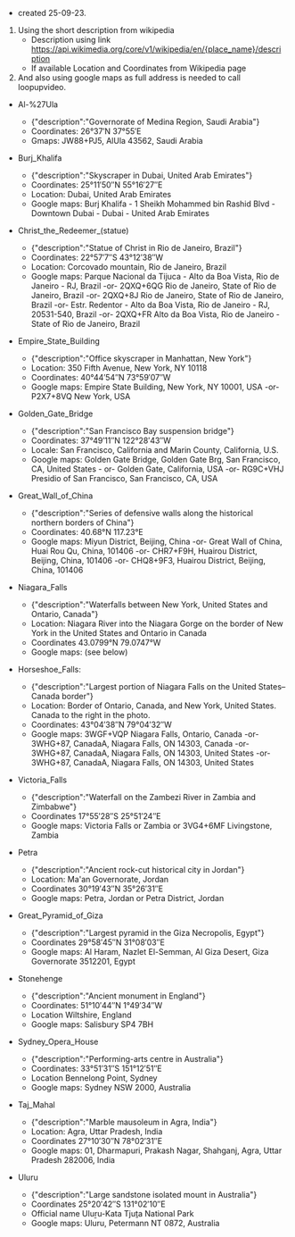 * created 25-09-23.
1. Using the short description from wikipedia
    - Description using link https://api.wikimedia.org/core/v1/wikipedia/en/{place_name}/description
    - If available Location and Coordinates from Wikipedia page
2. And also using google maps as full address is needed to call loopupvideo.

- Al-%27Ula
    - {"description":"Governorate of Medina Region, Saudi Arabia"}
    - Coordinates: 26°37′N 37°55′E
    - Gmaps: JW88+PJ5, AlUla 43562, Saudi Arabia

- Burj_Khalifa
    - {"description":"Skyscraper in Dubai, United Arab Emirates"}
    - Coordinates: 25°11′50″N 55°16′27″E
    - Location: Dubai, United Arab Emirates
    - Google maps: Burj Khalifa - 1 Sheikh Mohammed bin Rashid Blvd - Downtown Dubai - Dubai - United Arab Emirates

- Christ_the_Redeemer_(statue)
    - {"description":"Statue of Christ in Rio de Janeiro, Brazil"}
    - Coordinates: 22°57′7″S 43°12′38″W
    - Location: Corcovado mountain, Rio de Janeiro, Brazil
    - Google maps: Parque Nacional da Tijuca - Alto da Boa Vista, Rio de Janeiro - RJ, Brazil -or- 2QXQ+6QG Rio de Janeiro, State of Rio de Janeiro, Brazil -or- 2QXQ+8J Rio de Janeiro, State of Rio de Janeiro, Brazil -or- Estr. Redentor - Alto da Boa Vista, Rio de Janeiro - RJ, 20531-540, Brazil -or- 2QXQ+FR Alto da Boa Vista, Rio de Janeiro - State of Rio de Janeiro, Brazil

- Empire_State_Building
    - {"description":"Office skyscraper in Manhattan, New York"}
    - Location: 350 Fifth Avenue, New York, NY 10118
    - Coordinates: 40°44′54″N 73°59′07″W
    - Google maps: Empire State Building, New York, NY 10001, USA -or- P2X7+8VQ New York, USA

- Golden_Gate_Bridge
    - {"description":"San Francisco Bay suspension bridge"}
    - Coordinates: 37°49′11″N 122°28′43″W
    - Locale:	San Francisco, California and Marin County, California, U.S.
    - Google maps: Golden Gate Bridge, Golden Gate Brg, San Francisco, CA, United States - or- Golden Gate, California, USA -or- RG9C+VHJ Presidio of San Francisco, San Francisco, CA, USA

- Great_Wall_of_China
    - {"description":"Series of defensive walls along the historical northern borders of China"}
    - Coordinates: 40.68°N 117.23°E
    - Google maps: Miyun District, Beijing, China -or- Great Wall of China, Huai Rou Qu, China, 101406 -or- CHR7+F9H, Huairou District, Beijing, China, 101406 -or- CHQ8+9F3, Huairou District, Beijing, China, 101406

- Niagara_Falls
    - {"description":"Waterfalls between New York, United States and Ontario, Canada"}
    - Location: Niagara River into the Niagara Gorge on the border of New York in the United States and Ontario in Canada
    - Coordinates	43.0799°N 79.0747°W
    - Google maps: (see below)

- Horseshoe_Falls:
    - {"description":"Largest portion of Niagara Falls on the United States–Canada border"} 
    - Location: Border of Ontario, Canada, and New York, United States. Canada to the right in the photo.
    - Coordinates: 43°04′38″N 79°04′32″W
    - Google maps: 3WGF+VQP Niagara Falls, Ontario, Canada -or-     3WHG+87, CanadaA, Niagara Falls, ON 14303, Canada -or-      3WHG+87, CanadaA, Niagara Falls, ON 14303, United States -or-      3WHG+87, CanadaA, Niagara Falls, ON 14303, United States

- Victoria_Falls
    - {"description":"Waterfall on the Zambezi River in Zambia and Zimbabwe"}
    - Coordinates	17°55′28″S 25°51′24″E
    - Google maps: Victoria Falls or Zambia or 3VG4+6MF Livingstone, Zambia

- Petra
    - {"description":"Ancient rock-cut historical city in Jordan"}
    - Location: Ma'an Governorate, Jordan
    - Coordinates	30°19′43″N 35°26′31″E
    - Google maps:  Petra, Jordan or Petra District, Jordan

- Great_Pyramid_of_Giza
    - {"description":"Largest pyramid in the Giza Necropolis, Egypt"}
    - Coordinates	29°58′45″N 31°08′03″E
    - Google maps: Al Haram, Nazlet El-Semman, Al Giza Desert, Giza Governorate 3512201, Egypt

- Stonehenge
    - {"description":"Ancient monument in England"}
    - Coordinates: 51°10′44″N 1°49′34″W
    - Location	Wiltshire, England
    - Google maps: Salisbury SP4 7BH

- Sydney_Opera_House
    - {"description":"Performing-arts centre in Australia"}
    - Coordinates: 33°51′31″S 151°12′51″E
    - Location	Bennelong Point, Sydney
    - Google maps: Sydney NSW 2000, Australia

- Taj_Mahal
    - {"description":"Marble mausoleum in Agra, India"}
    - Location: Agra, Uttar Pradesh, India
    - Coordinates	27°10′30″N 78°02′31″E
    - Google maps: 01, Dharmapuri, Prakash Nagar, Shahganj, Agra, Uttar Pradesh 282006, India

- Uluru
    - {"description":"Large sandstone isolated mount in Australia"}
    - Coordinates	25°20′42″S 131°02′10″E
    - Official name	Uluṟu-Kata Tjuṯa National Park
    - Google maps: Uluru, Petermann NT 0872, Australia